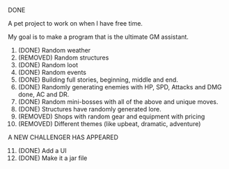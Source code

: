 DONE

A pet project to work on when I have free time.

My goal is to make a program that is the ultimate GM assistant.

1) (DONE) Random weather
2) (REMOVED) Random structures
3) (DONE) Random loot
4) (DONE) Random events
5) (DONE) Building full stories, beginning, middle and end.
6) (DONE) Randomly generating enemies with HP, SPD, Attacks and DMG done, AC and DR.
7) (DONE) Random mini-bosses with all of the above and unique moves.
8) (DONE) Structures have randomly generated lore.
9) (REMOVED) Shops with random gear and equipment with pricing
10) (REMOVED) Different themes (like upbeat, dramatic, adventure)

A NEW CHALLENGER HAS APPEARED

11) (DONE) Add a UI
12) (DONE) Make it a jar file
